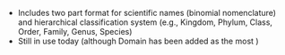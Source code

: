- Includes two part format for scientific names (binomial nomenclature) and hierarchical classification system (e.g., Kingdom, Phylum, Class, Order, Family, Genus, Species)
- Still in use today (although Domain has been added as the most )
